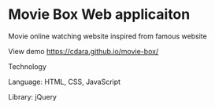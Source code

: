 # Movie Box Web applicaiton
Movie online watching website inspired from famous website

View demo 
https://cdara.github.io/movie-box/

Technology

Language: HTML, CSS, JavaScript

Library: jQuery
